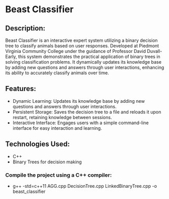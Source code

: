 # Beast Classifier

## Description:
Beast Classifier is an interactive expert system utilizing a binary decision tree to classify animals based on user responses. Developed at Piedmont Virginia Community College under the guidance of Professor David Duvall-Early, this system demonstrates the practical application of binary trees in solving classification problems. It dynamically updates its knowledge base by adding new questions and answers through user interactions, enhancing its ability to accurately classify animals over time.

## Features:
* Dynamic Learning: Updates its knowledge base by adding new questions and answers through user interactions.
* Persistent Storage: Saves the decision tree to a file and reloads it upon restart, retaining knowledge between sessions.
* Interactive Interface: Engages users with a simple command-line interface for easy interaction and learning.

## Technologies Used:
* C++
* Binary Trees for decision making

### Compile the project using a C++ compiler:

* g++ -std=c++11 AGG.cpp DecisionTree.cpp LinkedBinaryTree.cpp -o beast_classifier
